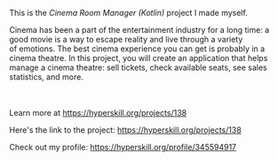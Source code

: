 This is the *Cinema Room Manager (Kotlin)* project I made myself.


<p>Cinema has been a part of the entertainment industry for a long time: a good movie is a way to escape reality and live through a variety of emotions. The best cinema experience you can get is probably in a cinema theatre. In this project, you will create an application that helps manage a cinema theatre: sell tickets, check available seats, see sales statistics, and more.</p><br/><br/>Learn more at <a href="https://hyperskill.org/projects/138?utm_source=ide&utm_medium=ide&utm_campaign=ide&utm_content=project-card">https://hyperskill.org/projects/138</a>

Here's the link to the project: https://hyperskill.org/projects/138

Check out my profile: https://hyperskill.org/profile/345594917